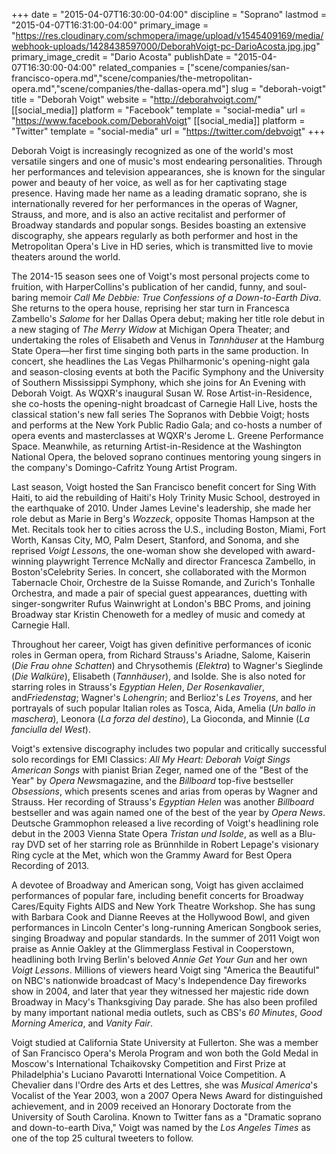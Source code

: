 +++
date = "2015-04-07T16:30:00-04:00"
discipline = "Soprano"
lastmod = "2015-04-07T16:31:00-04:00"
primary_image = "https://res.cloudinary.com/schmopera/image/upload/v1545409169/media/webhook-uploads/1428438597000/DeborahVoigt-pc-DarioAcosta.jpg.jpg"
primary_image_credit = "Dario Acosta"
publishDate = "2015-04-07T16:30:00-04:00"
related_companies = ["scene/companies/san-francisco-opera.md","scene/companies/the-metropolitan-opera.md","scene/companies/the-dallas-opera.md"]
slug = "deborah-voigt"
title = "Deborah Voigt"
website = "http://deborahvoigt.com/"
[[social_media]]
platform = "Facebook"
template = "social-media"
url = "https://www.facebook.com/DeborahVoigt"
[[social_media]]
platform = "Twitter"
template = "social-media"
url = "https://twitter.com/debvoigt"
+++

<p>
	Deborah Voigt is increasingly recognized as one of the world's most versatile singers and one of music's most endearing personalities. Through her performances and television appearances, she is known for the singular power and beauty of her voice, as well as for her captivating stage presence. Having made her name as a leading dramatic soprano, she is internationally revered for her performances in the operas of Wagner, Strauss, and more, and is also an active recitalist and performer of Broadway standards and popular songs. Besides boasting an extensive discography, she appears regularly as both performer and host in the Metropolitan Opera's Live in HD series, which is transmitted live to movie theaters around the world.
</p>
<p>
	The 2014-15 season sees one of Voigt's most personal projects come to fruition, with HarperCollins's publication of her candid, funny, and soul-baring memoir <i>Call Me Debbie: True Confessions of a Down-to-Earth Diva</i>. She returns to the opera house, reprising her star turn in Francesca Zambello's <i>Salome</i> for her Dallas Opera debut; making her title role debut in a new staging of <i>The Merry Widow</i> at Michigan Opera Theater; and undertaking the roles of Elisabeth and Venus in <i>Tannhäuser</i> at the Hamburg State Opera—her first time singing both parts in the same production. In concert, she headlines the Las Vegas Philharmonic's opening-night gala and season-closing events at both the Pacific Symphony and the University of Southern Mississippi Symphony, which she joins for An Evening with Deborah Voigt. As WQXR's inaugural Susan W. Rose Artist-in-Residence, she co-hosts the opening-night broadcast of Carnegie Hall Live, hosts the classical station's new fall series The Sopranos with Debbie Voigt; hosts and performs at the New York Public Radio Gala; and co-hosts a number of opera events and masterclasses at WQXR's Jerome L. Greene Performance Space. Meanwhile, as returning Artist-in-Residence at the Washington National Opera, the beloved soprano continues mentoring young singers in the company's Domingo-Cafritz Young Artist Program.
</p>
<p>
	Last season, Voigt hosted the San Francisco benefit concert for Sing With Haiti, <span class="s1">to aid the rebuilding of Haiti's Holy Trinity Music School, destroyed in the earthquake of 2010</span>. Under James Levine's leadership, she made her role debut as Marie in Berg's <i>Wozzeck</i>, opposite Thomas Hampson at the Met. Recitals took her to cities across the U.S., including Boston, Miami, Fort Worth, Kansas City, MO, Palm Desert, Stanford, and Sonoma, and she reprised <i>Voigt Lessons</i>, the one-woman show she developed with award-winning playwright Terrence McNally and director Francesca Zambello, in Boston's<i></i>Celebrity Series. In concert, she collaborated with the Mormon Tabernacle Choir, Orchestre de la Suisse Romande, and Zurich's Tonhalle Orchestra, and made a pair of special guest appearances, duetting with singer-songwriter Rufus Wainwright at London's BBC Proms, and joining Broadway star Kristin Chenoweth for a medley of music and comedy at Carnegie Hall.
</p>
<p>
	Throughout her career, Voigt has given definitive performances of iconic roles in German opera, from Richard Strauss's Ariadne, Salome, Kaiserin (<i>Die</i> <i>Frau ohne Schatten</i>) and Chrysothemis (<i>Elektra</i>) to Wagner's Sieglinde (<i>Die Walküre</i>), Elisabeth (<i>Tannhäuser</i>), and Isolde. She is also noted for starring roles in Strauss's <i>Egyptian Helen</i>, <i>Der Rosenkavalier</i>, and<i>Friedenstag</i>; Wagner's <i>Lohengrin</i>; and Berlioz's <i>Les Troyens</i>, and her portrayals of such popular Italian roles as Tosca, Aida, Amelia (<i>Un ballo in maschera</i>), Leonora (<i>La forza del destino</i>), La Gioconda, and Minnie (<i>La fanciulla del West</i>).
</p>
<p>
	Voigt's extensive discography includes two popular and critically successful solo recordings for EMI Classics: <i>All My Heart: Deborah Voigt Sings American Songs</i> with pianist Brian Zeger, named one of the "Best of the Year" by <i>Opera News</i>magazine, and the <i>Billboard</i> top-five bestseller <i>Obsessions</i>, which presents scenes and arias from operas by Wagner and Strauss. Her recording of Strauss's<i> Egyptian Helen </i>was another <i>Billboard</i> bestseller and was again named one of the best of the year by <i>Opera News</i>. Deutsche Grammophon released a live recording of Voigt's headlining role debut in the 2003 Vienna State Opera <i>Tristan und Isolde</i>, as well as a Blu-ray DVD set of her starring role as Brünnhilde in Robert Lepage's visionary Ring cycle at the Met, which won the Grammy Award for Best Opera Recording of 2013.
</p>
<p>
	A devotee of Broadway and American song, Voigt has given acclaimed performances of popular fare, including benefit concerts for Broadway Cares/Equity Fights AIDS and New York Theatre Workshop. She has sung with Barbara Cook and Dianne Reeves at the Hollywood Bowl, and given performances in Lincoln Center's long-running American Songbook series, singing Broadway and popular standards. In the summer of 2011 Voigt won praise as Annie Oakley at the Glimmerglass Festival in Cooperstown, headlining both Irving Berlin's beloved <i>Annie Get Your Gun</i> and her own <i>Voigt Lessons</i>. Millions of viewers heard Voigt sing "America the Beautiful" on NBC's nationwide broadcast of Macy's Independence Day fireworks show in 2004, and later that year they witnessed her majestic ride down Broadway in Macy's Thanksgiving Day parade. She has also been profiled by many important national media outlets, such as CBS's <i>60 Minutes</i>, <i>Good Morning America</i>, and <i>Vanity Fair</i>.
</p>
<p>
	Voigt studied at California State University at Fullerton. She was a member of San Francisco Opera's Merola Program and won both the Gold Medal in Moscow's International Tchaikovsky Competition and First Prize at Philadelphia's Luciano Pavarotti International Voice Competition. A Chevalier dans l'Ordre des Arts et des Lettres, she was <i>Musical</i> <i>America</i>'s Vocalist of the Year 2003, won a 2007 Opera News Award for distinguished achievement, and in 2009 received an Honorary Doctorate from the University of South Carolina. Known to Twitter fans as a "Dramatic soprano and down-to-earth Diva," Voigt was named by the <i>Los Angeles Times</i> as one of the top 25 cultural tweeters to follow.
</p>
